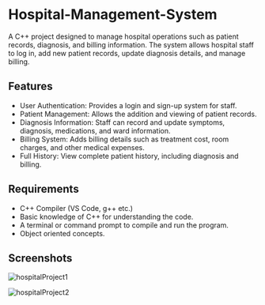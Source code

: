 # Hospital-Management-System 

A C++ project designed to manage hospital operations such as patient records, diagnosis, and billing information. The system allows hospital staff to log in, add new patient records, update diagnosis details, and manage billing.

## Features

- User Authentication: Provides a login and sign-up system for staff.
- Patient Management: Allows the addition and viewing of patient records.
- Diagnosis Information: Staff can record and update symptoms, diagnosis, medications, and ward information.
- Billing System: Adds billing details such as treatment cost, room charges, and other medical expenses.
- Full History: View complete patient history, including diagnosis and billing.

##  Requirements
- C++ Compiler (VS Code, g++ etc.)
- Basic knowledge of C++ for understanding the code.
- A terminal or command prompt to compile and run the program.
- Object oriented concepts.

## Screenshots

![hospitalProject1](https://github.com/user-attachments/assets/be72dee5-629b-4bb9-be86-2410b23488db)


![hospitalProject2](https://github.com/user-attachments/assets/feae8437-44a9-452e-b3c8-18c98ebd8a97)

